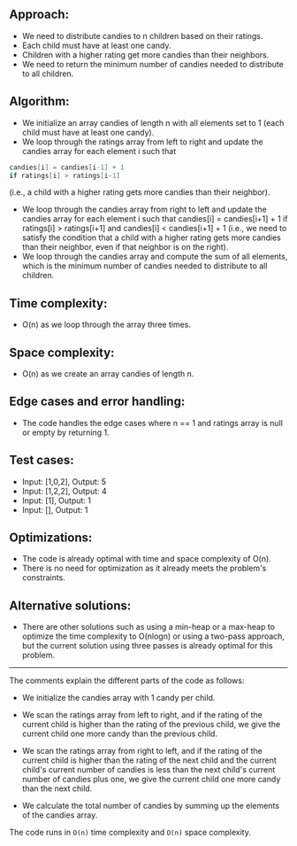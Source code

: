 ## Approach:

- We need to distribute candies to n children based on their ratings.
- Each child must have at least one candy.
- Children with a higher rating get more candies than their neighbors.
- We need to return the minimum number of candies needed to distribute to all children.

## Algorithm:

- We initialize an array candies of length n with all elements set to 1 (each child must have at least one candy).
- We loop through the ratings array from left to right and update the candies array for each element i such that 
```java
candies[i] = candies[i-1] + 1 
if ratings[i] > ratings[i-1] 
```
(i.e., a child with a higher rating gets more candies than their neighbor).
- We loop through the candies array from right to left and update the candies array for each element i such that candies[i] = candies[i+1] + 1 if ratings[i] > ratings[i+1] and candies[i] < candies[i+1] + 1 (i.e., we need to satisfy the condition that a child with a higher rating gets more candies than their neighbor, even if that neighbor is on the right).
- We loop through the candies array and compute the sum of all elements, which is the minimum number of candies needed to distribute to all children.

## Time complexity: 
- O(n) as we loop through the array three times.

## Space complexity: 
- O(n) as we create an array candies of length n.

## Edge cases and error handling:

- The code handles the edge cases where n == 1 and ratings array is null or empty by returning 1.

## Test cases:

- Input: [1,0,2], Output: 5
- Input: [1,2,2], Output: 4
- Input: [1], Output: 1
- Input: [], Output: 1

## Optimizations:

- The code is already optimal with time and space complexity of O(n).
- There is no need for optimization as it already meets the problem's constraints.

## Alternative solutions:

- There are other solutions such as using a min-heap or a max-heap to optimize the time complexity to O(nlogn) or using a two-pass approach, but the current solution using three passes is already optimal for this problem.

___

The comments explain the different parts of the code as follows:

- We initialize the candies array with 1 candy per child.

- We scan the ratings array from left to right, and if the rating of the current child is higher than the rating of the previous child, we give the current child one more candy than the previous child.

- We scan the ratings array from right to left, and if the rating of the current child is higher than the rating of the next child and the current child's current number of candies is less than the next child's current number of candies plus one, we give the current child one more candy than the next child.

- We calculate the total number of candies by summing up the elements of the candies array.

The code runs in `O(n)` time complexity and `O(n)` space complexity.